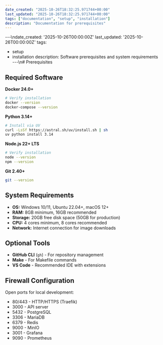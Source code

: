 ```yaml
---
date_created: "2025-10-26T18:32:25.971744+00:00"
last_updated: "2025-10-26T18:32:25.971744+00:00"
tags: ["documentation", "setup", "installation"]
description: "Documentation for prerequisites"
---
```


---\ndate_created: '2025-10-26T00:00:00Z'
last_updated: '2025-10-26T00:00:00Z'
tags:

- setup
- installation
  description: Software prerequisites and system requirements
  ---\n# Prerequisites

## Required Software

**Docker 24.0+**

```bash
# Verify installation
docker --version
docker-compose --version
```

**Python 3.14+**

```bash
# Install via UV
curl -LsSf https://astral.sh/uv/install.sh | sh
uv python install 3.14
```

**Node.js 22+ LTS**

```bash
# Verify installation
node --version
npm --version
```

**Git 2.40+**

```bash
git --version
```

## System Requirements

- **OS:** Windows 10/11, Ubuntu 22.04+, macOS 12+
- **RAM:** 8GB minimum, 16GB recommended
- **Storage:** 20GB free disk space (50GB for production)
- **CPU:** 4 cores minimum, 8 cores recommended
- **Network:** Internet connection for image downloads

## Optional Tools

- **GitHub CLI** (`gh`) - For repository management
- **Make** - For Makefile commands
- **VS Code** - Recommended IDE with extensions

## Firewall Configuration

Open ports for local development:

- 80/443 - HTTP/HTTPS (Traefik)
- 3000 - API server
- 5432 - PostgreSQL
- 3306 - MariaDB
- 6379 - Redis
- 9000 - MinIO
- 3001 - Grafana
- 9090 - Prometheus
